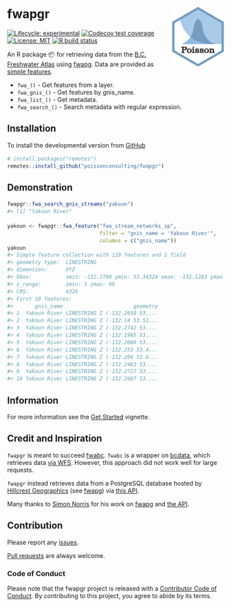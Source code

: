 
<!-- README.md is generated from README.Rmd. Please edit that file -->

# fwapgr <img src="man/figures/logo.png" align="right" />

<!-- badges: start -->

[![Lifecycle:
experimental](https://img.shields.io/badge/lifecycle-experimental-orange.svg)](https://www.tidyverse.org/lifecycle/#experimental)
[![Codecov test
coverage](https://codecov.io/gh/poissonconsulting/fwapgr/branch/master/graph/badge.svg)](https://codecov.io/gh/poissonconsulting/fwapgr?branch=master)
[![License:
MIT](https://img.shields.io/badge/License-MIT-green.svg)](https://opensource.org/licenses/MIT)
[![R build
status](https://github.com/poissonconsulting/fwapgr/workflows/R-CMD-check/badge.svg)](https://github.com/poissonconsulting/fwapgr/actions)
<!-- badges: end -->

An R package 📦 for retrieving data from the [B.C. Freshwater
Atlas](https://www2.gov.bc.ca/gov/content/data/geographic-data-services/topographic-data/freshwater)
using [fwapg](https://github.com/smnorris/fwapg). Data are provided as
[simple features](https://github.com/r-spatial/sf).

  - `fwa_()` - Get features from a layer.
  - `fwa_gnis_()` - Get features by gnis\_name.
  - `fwa_list_()` - Get metadata.
  - `fwa_search_()` - Search metadata with regular expression.

## Installation

To install the developmental version from
[GitHub](https://github.com/poissonconsulting/fwapgr)

``` r
# install.packages("remotes")
remotes::install_github("poissonconsulting/fwapgr")
```

## Demonstration

``` r
fwapgr::fwa_search_gnis_streams("yakoun")
#> [1] "Yakoun River"

yakoun <- fwapgr::fwa_feature("fwa_stream_networks_sp", 
                              filter = "gnis_name = 'Yakoun River'", 
                              columns = c("gnis_name"))
yakoun
#> Simple feature collection with 129 features and 1 field
#> geometry type:  LINESTRING
#> dimension:      XYZ
#> bbox:           xmin: -132.2789 ymin: 53.34324 xmax: -132.1283 ymax: 53.65705
#> z_range:        zmin: 1 zmax: 99
#> CRS:            4326
#> First 10 features:
#>       gnis_name                       geometry
#> 1  Yakoun River LINESTRING Z (-132.2658 53....
#> 2  Yakoun River LINESTRING Z (-132.14 53.51...
#> 3  Yakoun River LINESTRING Z (-132.2742 53....
#> 4  Yakoun River LINESTRING Z (-132.1965 53....
#> 5  Yakoun River LINESTRING Z (-132.2088 53....
#> 6  Yakoun River LINESTRING Z (-132.253 53.4...
#> 7  Yakoun River LINESTRING Z (-132.204 53.6...
#> 8  Yakoun River LINESTRING Z (-132.2483 53....
#> 9  Yakoun River LINESTRING Z (-132.2727 53....
#> 10 Yakoun River LINESTRING Z (-132.2687 53....
```

## Information

For more information see the [Get
Started](https://poissonconsulting.github.io/fwapgr/articles/fwapgr.html)
vignette.

## Credit and Inspiration

`fwapgr` is meant to succeed
[fwabc](https://github.com/poissonconsulting/fwabc). `fwabc` is a
wrapper on [bcdata](https://github.com/bcgov/bcdata), which retrieves
data [via
WFS](https://openmaps.gov.bc.ca/geo/pub/wfs?service=WFS&version=2.0.0&request=GetFeature&typeName=WHSE_BASEMAPPING.FWA_LAKES_POLY&outputFormat=json&SRSNAME=epsg%3A3005&CQL_FILTER=GNIS_NAME_1=%27Quamichan%20Lake%27).
However, this approach did not work well for large requests.

`fwapgr` instead retrieves data from a PostgreSQL database hosted by
[Hillcrest Geographics](https://hillcrestgeo.ca/main/) (see
[fwapg](https://github.com/smnorris/fwapg)) via [this
API](https://hillcrestgeo.ca/fwa/).

Many thanks to [Simon Norris](https://github.com/smnorris/fwapg) for his
work on [fwapg](https://github.com/smnorris/fwapg) and [the
API](https://hillcrestgeo.ca/fwa/).

## Contribution

Please report any
[issues](https://github.com/poissonconsulting/fwapgr/issues).

[Pull requests](https://github.com/poissonconsulting/fwapgr/pulls) are
always welcome.

### Code of Conduct

Please note that the fwapgr project is released with a [Contributor Code
of
Conduct](https://www.contributor-covenant.org/version/1/0/0/code-of-conduct/).
By contributing to this project, you agree to abide by its terms.
